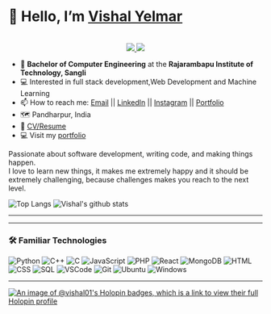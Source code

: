 <!---
vishalyelmar01/vishalyelmar01 is a ✨ special ✨ repository because its `README.md` (this file) appears on your GitHub profile.
You can click the Preview link to take a look at your changes.
--->

# 👋 Hello, I’m [Vishal Yelmar](https://github.com/vishalyelmar01)
<!-- https://shields.io/ -->
<p align="center"><br/>
 <a href="https://www.linkedin.com/in/vishalyelmar/">
  <img src="https://img.shields.io/badge/linkedin-Vishal%20Yelmar-blue?style=flat-square&logo=linkedin">
 </a>
 <a href="mailto:vbyelmar@gmail.com">
  <img src="https://img.shields.io/badge/Email-vbyelmar%40gmail.com-red?style=flat-square&logo=gmail&logoColor=white">
 </a>
</p>

- 📄 **Bachelor of Computer Engineering** at the **Rajarambapu Institute of Technology, Sangli**
- 💻 Interested in full stack development,Web Development and Machine Learning
- 📫 How to reach me: [Email](mailto:vbyelmar@gmail.com "vbyelmar@gmail.com") || [LinkedIn](https://www.linkedin.com/in/vishalyelmar) || [Instagram](https://www.instagram.com/vishal_____.01/ "vishal-yelmar") || [Portfolio](https://vishal-yelmar.web.app/ "Vishal Yelmar")
- 🗺️ Pandharpur, India
- 📝 [CV/Resume]("CV/Resume")
- 💻 Visit my [portfolio](https://vishal-yelmar.web.app/ "Vishal Yelmar")

Passionate about software development, writing code, and making things happen.
<br>
I love to learn new things, it makes me extremely happy and it should be extremely challenging, because challenges makes you reach to the next level.
<br>

![Top Langs](https://github-readme-stats.vercel.app/api/top-langs/?username=vishalyelmar01&theme=tokyonight&count_private=true&langs_count=8&layout=compact&hide=ASP.NET,ShaderLab,c,Jupyter%20Notebook)
![Vishal's github stats](https://github-readme-stats.vercel.app/api/?username=vishalyelmar01&show_icons=true&theme=tokyonight&count_private=true&hide_rank=true&line_height=24) <!--&hide=contribs -->
<br>

---



---

### 🛠️ Familiar Technologies
![Python](https://img.shields.io/badge/-Python-black?style=flat-square&logo=python&logoColor=blue)
![C++](https://img.shields.io/badge/-C%2B%2B-black?style=flat-square&logo=c%2B%2B)
![C](https://img.shields.io/badge/-C-black?style=flat-square&logo=c)
![JavaScript](https://img.shields.io/badge/-JavaScript-black?style=flat-square&logo=javascript)
![PHP](https://img.shields.io/badge/-PHP-black?style=flat-square&logo=php)
![React](https://img.shields.io/badge/-React-black?style=flat-square&logo=react)
![MongoDB](https://img.shields.io/badge/-MongoDB-black?style=flat-square&logo=mongodb)
![HTML](https://img.shields.io/badge/-HTML5-black?style=flat-square&logo=html5)
![CSS](https://img.shields.io/badge/-CSS3-black?style=flat-square&logo=css3)
![SQL](https://img.shields.io/badge/-SQL-black?style=flat-square&logo=postgresql&logoColor=blue)
![VSCode](https://img.shields.io/badge/-VSCode-black?style=flat-square&logo=visualstudiocode&logoColor=blue)
![Git](https://img.shields.io/badge/-Git-black?style=flat-square&logo=git)
![Ubuntu](https://img.shields.io/badge/-Ubuntu-black?style=flat-square&logo=ubuntu)
![Windows](https://img.shields.io/badge/-Windows-black?style=flat-square&logo=windows&logoColor=blue)

---
[![An image of @vishal01's Holopin badges, which is a link to view their full Holopin profile](https://holopin.me/vishal01)](https://holopin.io/@vishal01)
